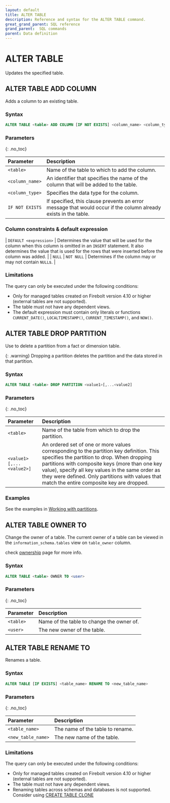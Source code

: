 ```yaml
---
layout: default
title: ALTER TABLE
description: Reference and syntax for the ALTER TABLE command.
great_grand_parent: SQL reference
grand_parent:  SQL commands
parent: Data definition
---
```


# ALTER TABLE

Updates the specified table.

## ALTER TABLE ADD COLUMN

Adds a column to an existing table.

### Syntax

```sql
ALTER TABLE <table> ADD COLUMN [IF NOT EXISTS] <column_name> <column_type> [NULL | NOT NULL] [DEFAULT <expression>]
```

### Parameters
{: .no_toc} 

| Parameter          | Description                                  |
| :------------------ | :-------------------------------------------- |
| `<table>`       | Name of the table to which to add the column. |
| `<column_name>` | An identifier that specifies the name of the column that will be added to the table. |
| `<column_type>` | Specifies the data type for the column. |
| `IF NOT EXISTS` | If specified, this clause prevents an error message that would occur if the column already exists in the table. |

### Column constraints & default expression

| `DEFAULT <expression>` | Determines the value that will be used for the column when this column is omitted in an `INSERT` statement. It also determines the value that is used for the rows that were inserted before the column was added. |
| `NULL` \| `NOT NULL` | Determines if the column may or may not contain `NULL`s. |

### Limitations
The query can only be executed under the following conditions:
* Only for managed tables created on Firebolt version 4.10 or higher (external tables are not supported).
* The table must not have any dependent views.
* The default expression must contain only literals or functions `CURRENT_DATE()`, `LOCALTIMESTAMP()`, `CURRENT_TIMESTAMP()`, and `NOW()`.

## ALTER TABLE DROP PARTITION

Use to delete a partition from a fact or dimension table.

{: .warning}
Dropping a partition deletes the partition and the data stored in that partition.

### Syntax

```sql
ALTER TABLE <table> DROP PARTITION <value1>[,...<value2]
```

### Parameters 
{: .no_toc} 

| Parameter          | Description                                  |
| :------------------ | :-------------------------------------------- |
| `<table>`     | Name of the table from which to drop the partition. |
| `<value1>[,...<value2>]` | An ordered set of one or more values corresponding to the partition key definition. This specifies the partition to drop. When dropping partitions with composite keys (more than one key value), specify all key values in the same order as they were defined. Only partitions with values that match the entire composite key are dropped. |

### Examples

See the examples in [Working with partitions](../../../Overview/working-with-tables/working-with-partitions.md).

## ALTER TABLE OWNER TO

Change the owner of a table. The current owner of a table can be viewed in the `information_schema.tables` view on `table_owner` column.

check [ownership](../../../Guides/security/ownership.md) page for more info.

### Syntax

```sql
ALTER TABLE <table> OWNER TO <user>
```

### Parameters 
{: .no_toc}

| Parameter          | Description                                  |
| :------------------ | :-------------------------------|
| `<table>` | Name of the table to change the owner of. |
| `<user>`  | The new owner of the table.               |

## ALTER TABLE RENAME TO

Renames a table.

### Syntax

```sql
ALTER TABLE [IF EXISTS] <table_name> RENAME TO <new_table_name>
```

### Parameters
{: .no_toc} 

| Parameter          | Description                                  |
| :------------------ | :-------------------------------------------- |
| `<table_name>`     | The name of the table to rename. |
| `<new_table_name>` | The new name of the table. |

### Limitations
The query can only be executed under the following conditions:
* Only for managed tables created on Firebolt version 4.10 or higher (external tables are not supported).
* The table must not have any dependent views.
* Renaming tables across schemas and databases is not supported. Consider using [CREATE TABLE CLONE](./create-table-clone.md)
